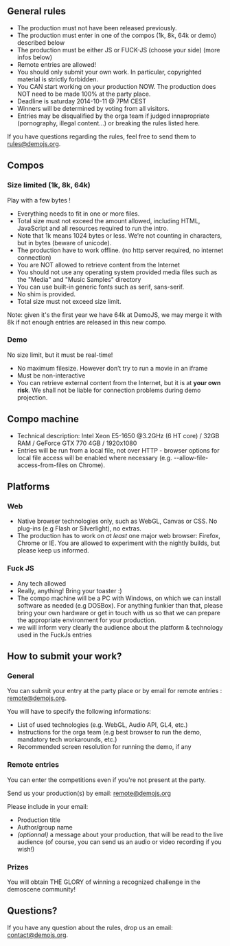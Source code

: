 
## General rules

 * The production must not have been released previously.
 * The production must enter in one of the compos (1k, 8k, 64k or demo) described below
 * The production must be either JS or FUCK-JS (choose your side) (more infos below)
 * Remote entries are allowed!
 * You should only submit your own work. In particular, copyrighted material is strictly forbidden.
 * You CAN start working on your production NOW. The production does NOT need to be made 100% at the party place.
 * Deadline is saturday 2014-10-11 @ 7PM CEST
 * Winners will be determined by voting from all visitors.
 * Entries may be disqualified by the orga team if judged innapropriate (pornography, illegal content...) or breaking the rules listed here.

If you have questions regarding the rules, feel free to send them to [rules@demojs.org](mailto:rules@demojs.org).

## Compos
### Size limited (1k, 8k, 64k)
Play with a few bytes !

 * Everything needs to fit in one or more files.
 * Total size must not exceed the amount allowed, including HTML, JavaScript and all resources required to run the intro.
 * Note that 1k means 1024 bytes or less. We’re not counting in characters, but in bytes (beware of unicode).
 * The production have to work offline. (no http server required, no internet connection)
 * You are NOT allowed to retrieve content from the Internet
 * You should not use any operating system provided media files such as the "Media" and "Music Samples" directory
 * You can use built-in generic fonts such as serif, sans-serif.
 * No shim is provided.
 * Total size must not exceed size limit.

Note: given it's the first year we have 64k at DemoJS, we may merge it with 8k if not enough entries are released in this new compo.

### Demo
No size limit, but it must be real-time!

 * No maximum filesize. However don’t try to run a movie in an iframe
 * Must be non-interactive
 * You can retrieve external content from the Internet, but it is at **your own risk**. We shall not be liable for connection problems during demo projection.

## Compo machine

 * Technical description: Intel Xeon E5-1650 @3.2GHz (6 HT core) / 32GB RAM / GeForce GTX 770 4GB / 1920x1080
 * Entries will be run from a local file, not over HTTP - browser options for local file access will be enabled where necessary (e.g. --allow-file-access-from-files on Chrome).

## Platforms

### Web
 * Native browser technologies only, such as WebGL, Canvas or CSS. No plug-ins (e.g Flash or Silverlight), no extras.
 * The production has to work on *at least* one major web browser: Firefox, Chrome or IE. You are allowed to experiment with the nightly builds, but please keep us informed.

### Fuck JS
 * Any tech allowed
 * Really, anything! Bring your toaster :)
 * The compo machine will be a PC with Windows, on which we can install software as needed (e.g DOSBox). For anything funkier than that, please bring your own hardware or
   get in touch with us so that we can prepare the appropriate environment for your production.
 * we will inform very clearly the audience about the platform & technology used in the FuckJs entries

## How to submit your work?

### General
You can submit your entry at the party place or by email for remote entries&nbsp;: [remote@demojs.org](mailto:remote@demojs.org).

You will have to specify the following informations:

 * List of used technologies (e.g. WebGL, Audio API, GL4, etc.)
 * Instructions for the orga team (e.g best browser to run the demo, mandatory tech workarounds, etc.)
 * Recommended screen resolution for running the demo, if any

### Remote entries
You can enter the competitions even if you're not present at the party.

Send us your production(s) by email: [remote@demojs.org](mailto:remote@demojs.org)

Please include in your email:

 * Production title
 * Author/group name
 * _(optionnal)_ a message about your production, that will be read to the live audience (of course, you can send us an audio or video recording if you wish!)

### Prizes

You will obtain THE GLORY of winning a recognized challenge in the demoscene community!

## Questions?
If you have any question about the rules, drop us an email: [contact@demojs.org](mailto:contact@demojs.org).
